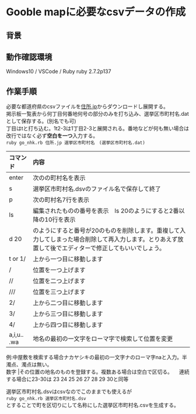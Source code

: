 # Gooble mapに必要なcsvデータの作成
## 背景
## 動作確認環境
Windows10 / VSCode / Ruby ruby 2.7.2p137
## 作業手順
必要な都道府県のcsvファイルを[住所.jp](http://jusyo.jp/csv/new.php)からダウンロードし展開する。  
掲示板一覧表から何丁目何番地何号の部分のみを打ち込み、選挙区市町村名.datとして保存する。(別名でも可)  
 丁目はtと打ち込む。1t2-3は1丁目2-3と展開される。番地などが何も無い場合は改行ではなく必ず**空白を一つ**入力する。  
```ruby go_nhk.rb 住所.jp 選挙区市町村名　(選挙区市町村名.dat)```  

|コマンド|内容|
|:---|:---|  
|enter |次のの町村名を表示|  
|s |選挙区市町村名.dsvのファイル名で保存して終了|  
p |次の町村名7行を表示  
ls |編集されたものの番号を表示　ls 20のようにすると2番以降の10行を表示  
d 20|のようにすると番号が20のものを削除します。重複して入力してしまった場合削除して再入力します。とりあえず放置して後でエディターで修正してもいいでしょう。  
t or 1/|上から一つ目に移動します  
/ |位置を一つ上げます  
// |位置を二つ上げます  
/// |位置を三つ上げます  
2/ |上から二つ目に移動します  
3/ |上から三つ目に移動します  
4/ |上から四つ目に移動します  
a,i,u.. .wa |地名の最初の一文字をローマ字で検索して位置を変更　　
例:中屋敷を検索する場合ナカヤシキの最初の一文字ナのローマ字naと入力。半濁点、濁点は無い。  
数字 |その位置の地名のものを登録する。複数ある場合は空白で区切る。  　連続する場合に23-30は 23 24 25 26 27 28 29 30と同等  

選挙区市町村名.dsvはcsvなのでこのままでも使えるが  
```ruby go_nhk.rb 選挙区市町村名.dsv```  
とすることで町を区切りにして名称にした選挙区市町村名.csvを生成する。  
